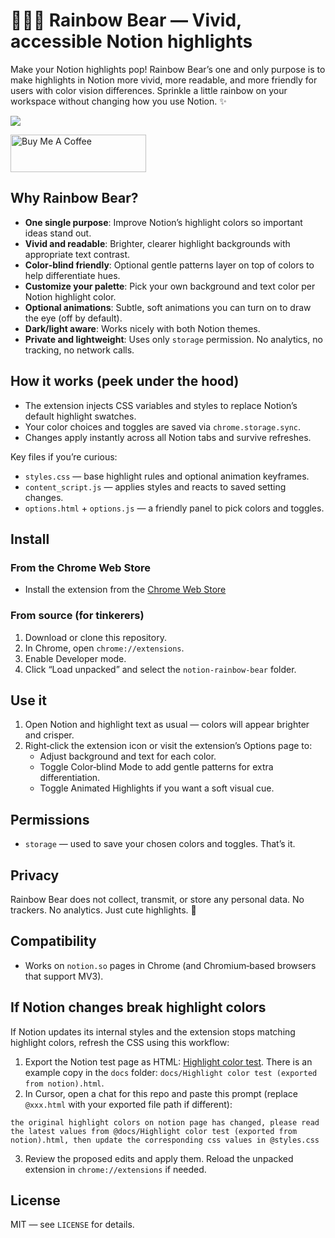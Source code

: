 # 🐻‍❄️🌈 Rainbow Bear — Vivid, accessible Notion highlights

Make your Notion highlights pop! Rainbow Bear’s one and only purpose is to make highlights in Notion more vivid, more readable, and more friendly for users with color vision differences. Sprinkle a little rainbow on your workspace without changing how you use Notion. ✨

![](./docs/poster.jpeg)

<a href="https://buymeacoffee.com/riiiiiiiiiina" target="_blank"><img src="https://cdn.buymeacoffee.com/buttons/v2/default-blue.png" alt="Buy Me A Coffee" style="height: 60px !important;width: 217px !important;" ></a>

## Why Rainbow Bear?

- **One single purpose**: Improve Notion’s highlight colors so important ideas stand out.
- **Vivid and readable**: Brighter, clearer highlight backgrounds with appropriate text contrast.
- **Color‑blind friendly**: Optional gentle patterns layer on top of colors to help differentiate hues.
- **Customize your palette**: Pick your own background and text color per Notion highlight color.
- **Optional animations**: Subtle, soft animations you can turn on to draw the eye (off by default).
- **Dark/light aware**: Works nicely with both Notion themes.
- **Private and lightweight**: Uses only `storage` permission. No analytics, no tracking, no network calls.

## How it works (peek under the hood)

- The extension injects CSS variables and styles to replace Notion’s default highlight swatches.
- Your color choices and toggles are saved via `chrome.storage.sync`.
- Changes apply instantly across all Notion tabs and survive refreshes.

Key files if you’re curious:

- `styles.css` — base highlight rules and optional animation keyframes.
- `content_script.js` — applies styles and reacts to saved setting changes.
- `options.html` + `options.js` — a friendly panel to pick colors and toggles.

## Install

### From the Chrome Web Store

- Install the extension from the [Chrome Web Store](https://chromewebstore.google.com/detail/rainbow-bear/ijcbmpcdgiodpmepmjffcfiblbehffch)

### From source (for tinkerers)

1. Download or clone this repository.
2. In Chrome, open `chrome://extensions`.
3. Enable Developer mode.
4. Click “Load unpacked” and select the `notion-rainbow-bear` folder.

## Use it

1. Open Notion and highlight text as usual — colors will appear brighter and crisper.
2. Right‑click the extension icon or visit the extension’s Options page to:
   - Adjust background and text for each color.
   - Toggle Color‑blind Mode to add gentle patterns for extra differentiation.
   - Toggle Animated Highlights if you want a soft visual cue.

## Permissions

- `storage` — used to save your chosen colors and toggles. That’s it.

## Privacy

Rainbow Bear does not collect, transmit, or store any personal data. No trackers. No analytics. Just cute highlights. 🐾

## Compatibility

- Works on `notion.so` pages in Chrome (and Chromium‑based browsers that support MV3).

## If Notion changes break highlight colors

If Notion updates its internal styles and the extension stops matching highlight colors, refresh the CSS using this workflow:

1. Export the Notion test page as HTML: [Highlight color test](https://www.notion.so/triiii/Highlight-color-test-26c7aa7407c18044bd2cd493593253ba). There is an example copy in the `docs` folder: `docs/Highlight color test (exported from notion).html`.
2. In Cursor, open a chat for this repo and paste this prompt (replace `@xxx.html` with your exported file path if different):

```
the original highlight colors on notion page has changed, please read the latest values from @docs/Highlight color test (exported from notion).html, then update the corresponding css values in @styles.css
```

3. Review the proposed edits and apply them. Reload the unpacked extension in `chrome://extensions` if needed.

## License

MIT — see `LICENSE` for details.
